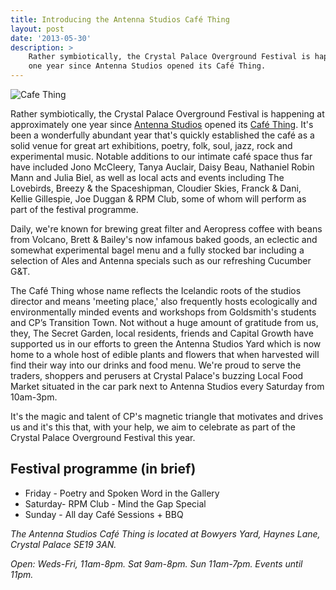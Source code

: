 ```yaml
---
title: Introducing the Antenna Studios Café Thing
layout: post
date: '2013-05-30'
description: >
    Rather symbiotically, the Crystal Palace Overground Festival is happening at approximately
    one year since Antenna Studios opened its Café Thing.
---
```

<img src="/images/blog/cafe-thing-2013-05-30.jpg" alt="Cafe Thing"  />

Rather symbiotically, the Crystal Palace Overground Festival is happening at approximately one year since
[Antenna Studios][1] opened its [Café Thing][2]. It's been a
wonderfully abundant year that's quickly established the café as a solid venue for great art exhibitions,
poetry, folk, soul, jazz, rock and experimental music. Notable additions to our intimate café space thus
far have included Jono McCleery, Tanya Auclair, Daisy Beau, Nathaniel Robin Mann and Julia Biel, as well
as local acts and events including The Lovebirds, Breezy & the Spaceshipman, Cloudier Skies, Franck & Dani,
Kellie Gillespie, Joe Duggan & RPM Club, some of whom will perform as part of the festival programme.

Daily, we're known for brewing great filter and Aeropress coffee with beans from Volcano, Brett & Bailey's now
infamous baked goods, an eclectic and somewhat experimental bagel menu and a fully stocked bar including a
selection of Ales and Antenna specials such as our refreshing Cucumber G&T.

The Café Thing whose name reflects the Icelandic roots of the studios director and means 'meeting place,' also
frequently hosts ecologically and environmentally minded events and workshops from Goldsmith's students and CP’s
Transition Town. Not without a huge amount of gratitude from us, they, The Secret Garden, local residents, friends
and Capital Growth have supported us in our efforts to green the Antenna Studios Yard which is now home to a whole
host of edible plants and flowers that when harvested will find their way into our drinks and food menu. We're
proud to serve the traders, shoppers and perusers at Crystal Palace's buzzing Local Food Market situated in the
car park next to Antenna Studios every Saturday from 10am-3pm.

It's the magic and talent of CP's magnetic triangle that motivates and drives us and it's this that, with your
help, we aim to celebrate as part of the Crystal Palace Overground Festival this year.

## Festival programme (in brief)

- Friday - Poetry and Spoken Word in the Gallery
- Saturday- RPM Club - Mind the Gap Special
- Sunday - All day Café Sessions + BBQ

*The Antenna Studios Café Thing is located at Bowyers Yard, Haynes Lane, Crystal Palace SE19 3AN.*

*Open: Weds-Fri, 11am-8pm. Sat 9am-8pm. Sun 11am-7pm. Events until 11pm.*


[1]: http://www.antennastudios.co.uk/
[2]: http://cafething.tumblr.com
